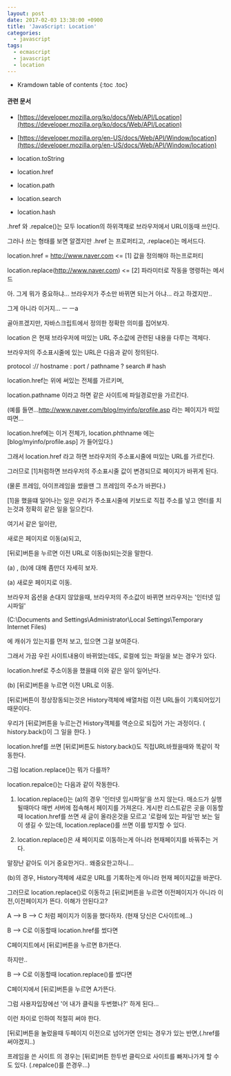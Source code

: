 ```yaml
---
layout: post
date: 2017-02-03 13:38:00 +0900
title: 'JavaScript: Location'
categories:
  - javascript
tags:
  - ecmascript
  - javascript
  - location
---
```


* Kramdown table of contents
{:toc .toc}

#### 관련 문서

- [https://developer.mozilla.org/ko/docs/Web/API/Location](https://developer.mozilla.org/ko/docs/Web/API/Location)
- [https://developer.mozilla.org/en-US/docs/Web/API/Window/location](https://developer.mozilla.org/en-US/docs/Web/API/Window/location)

- location.toString
- location.href
- location.path
- location.search
- location.hash

.href 와 .repalce()는 모두 location의 하위객채로 브라우저에서 URL이동때 쓰인다.

그러나 쓰는 형태를 보면 알겠지만 .href 는 프로퍼티고, .replace()는 메서드다.

location.href = http://www.naver.com        <= [1] 값을 정의해야 하는프로퍼티

location.replace(http://www.naver.com)    <= [2] 파라미터로 작동을 명령하는 메서드

아. 그게 뭐가 중요하냐... 브라우저가 주소만 바뀌면 되는거 아냐... 라고 하겠지만..

그게 아니라 이거지... ㅡ ㅡa

골아프겠지만, 자바스크립트에서 정의한 정확한 의미를 집어보자.

location 은 현재 브라우저에 떠있는 URL 주소값에 관련된 내용을 다루는 객체다.

브라우저의 주소표시줄에 있는 URL은 다음과 같이 정의된다.

protocol :// hostname : port / pathname ? search # hash

location.href는 위에 써있는 전체를 가르키며,

location.pathname 이라고 하면 같은 사이트에 파일경로만을 가르킨다.

(예를 들면...http://www.naver.com/blog/myinfo/profile.asp  라는 페이지가 떠있따면...

location.href에는 이거 전체가, location.phthname 에는 [blog/myinfo/profile.asp] 가 들어있다.)

그래서 location.href 라고 하면 브라우저의 주소표시줄에 떠있는 URL를 가르킨다.

그러므로 [1]처럼하면 브라우저의 주소표시줄 값이 변경되므로 페이지가 바뀌게 된다.

(물론 프레임, 아이프레임을 썼을땐 그 프레임의 주소가 바뀐다.)

[1]을 했을떄 일어나는 일은 우리가 주소표시줄에 키보드로 직접 주소를 넣고 엔터를 치는것과 정확히 같은 일을 일으킨다.

여기서 같은 일이란,

새로은 페이지로 이동(a)되고,

[뒤로]버튼을 누르면 이전 URL로 이동(b)되는것을 말한다.

(a) , (b)에 대해 좀만더 자세히 보자.

(a)  새로운 페이지로 이동.

브라우저 옵션을 손대지 않았을때, 브라우저의 주소값이 바뀌면 브라우저는 '인터넷 임시파일'

(C:\Documents and Settings\Administrator\Local Settings\Temporary Internet Files\)

에 캐쉬가 있는지를 먼저 보고, 있으면 그걸 보여준다.

그래서 가끔 우린 사이트내용이 바뀌었는데도, 로컬에 있는 파일을 보는 경우가 있다.

location.href로 주소이동을 했을떄 이와 같은 일이 일어난다.

(b) [뒤로]버튼을 누르면 이전 URL로 이동.

[뒤로]버튼이 정상장동되는것은 History객체에 배열처럼 이전 URL들이 기록되어있기때문이다.

우리가 [뒤로]버튼을 누르는건 History객체를 역순으로 되집어 가는 과정이다. ( history.back()이 그 일을 한다. )

location.href를 쓰면 [뒤로]버튼도 history.back()도 직접URL바꿨을때와 똑같이 작동한다.



그럼 location.replace()는 뭐가 다를까?

location.repalce()는 다음과 같이 작동한다.



1. location.replace()는 (a)의 경우  '인터넷 임시파일'을 쓰지 않는다. 매소드가 실행될때마다 매번 서버에 접속해서 페이지를 가져온다. 게시판 리스트같은 곳을 이동할때 location.href를 쓰면 새 글이 올라온것을 모르고 '로컬에 있는 파일'만 보는 일이 생길 수 있는데, location.replace()를 쓰면 이를 방지할 수 있다.



2. location.replace()은 새 페이지로 이동하는게 아니라 현재페이지를 바꿔주는 거다.

말장난 같아도 이거 중요한거다.. 왜중요한고하니...

(b)의 경우, History객체에 새로운 URL를 기록하는게 아니라 현재 페이지값을 바꾼다.

그러므로 location.replace()로 이동하고 [뒤로]버튼을 누르면 이전페이지가 아니라 이전,이전페이지가 뜬다. 이해가 안된다고?



A --> B --> C    처럼 페이지가 이동을 했다하자. (현재 당신은 C사이트에...)

B --> C로 이동할때 location.href를 썼다면

C페이지트에서 [뒤로]버튼을 누르면 B가뜬다.

하지만..

B --> C로 이동할때 location.replace()를 썼다면

C페이지에서 [뒤로]버튼을 누르면 A가뜬다.

그럼 사용자입장에선 '어 내가 클릭을 두번했나?' 하게 된다...



이런 차이로 인하여 적절히 써야 한다.

[뒤로]버튼을 눌렀을때 두페이지 이전으로 넘어가면 안되는 경우가 있는 반면,(.href를 써야겠지..)

프레임을 쓴 사이트 의 경우는 [뒤로]버튼 한두번 클릭으로 사이트를 빠져나가게 할 수도 있다. (.repalce()를 쓴경우...)
